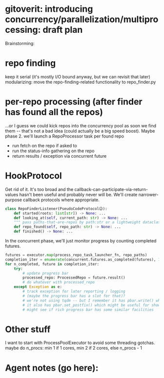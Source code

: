 # gitoverit: introducing concurrency/parallelization/multiprocessing: draft plan

Brainstorming:

# repo finding
keep it serial (it's mostly I/O bound anyway, but we can revisit that later)
modularizing: move the repo-finding-related functionality to repo_finder.py 

# per-repo processing (after finder has found all the repos)
...or I guess we could kick repos into the concurrency pool as soon we find them -- that's not a bad idea (could actually be a big speed boost). Maybe phase 2.
we'll launch a RepoProcessor task per found repo
  - run fetch on the repo if asked to
  - run the status-info gathering on the repo
  - return results / exception via concurrent future

# HookProtocol
Get rid of it. It's too broad and the callback-can-participate-via-return-values hasn't been useful and probably never will be.
We'll create narrower-purpose callback protocols where appropriate.

```python
class RepoFinderListener(PseudoCodeProtocol😉):
    def started(roots: list[str]) -> None: ...
    def looking_at(self, current_path: str) -> None: ...
    """ pass paths-that-are-repos by path:str or a lightweight dataclass -- not sure yet """
    def repo_found(self, repo_path: str) -> None: ...
    def finished() -> None: ...
```

In the concurrent phase, we'll just monitor progress by counting completed futures.
```python
futures = executor.map(process_repo_task_launcher_fn, repo_paths)
completion_iter = enumerate(concurrent.futures.as_completed(futures), 1)
for n_completed, future in completion_iter:
    try:
        # update progress bar
        processed_repo: ProcessedRepo = future.result()
        # do whatever with processed_repo
    except Exception as e:
        # track exception for later reporting / logging
        # (maybe the progress bar has a slot for that)?
        # we're not using tqdm -- but I remember it has pbar.write() which lets you write a message without messing up the bar
        # it also has pbar.set_postfix() which might be useful for showing "n errors" or something
        # might see if rich progress bar has some similar facilities
```

# Other stuff
I want to start with ProcessPoolExecutor to avoid some threading gotchas.
maybe do n_procs: min 1 if 1 cores, min 2 if 2 cores, else n_procs - 1 


# Agent notes (go here):


